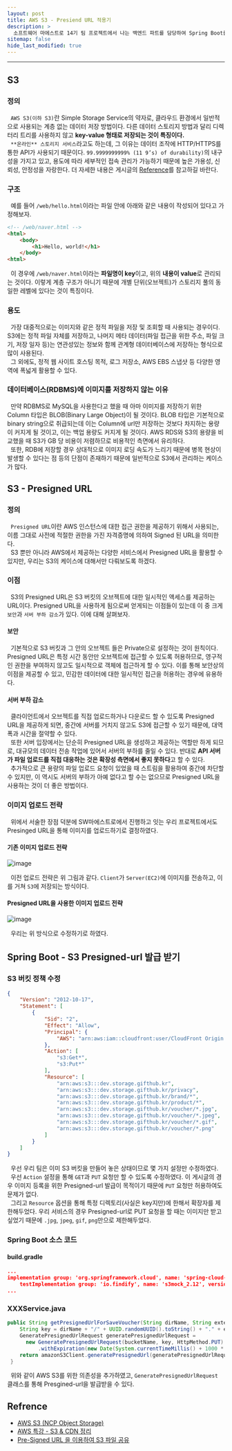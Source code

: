 ```yaml
---
layout: post
title: AWS S3 - Presiend URL 적용기
description: >
  소프트웨어 마에스트로 14기 팀 프로젝트에서 나는 백엔드 파트를 담당하여 Spring Boot를 통한 WAS 개발을 하게 되었다. AWS S3를 통해 정적 파일을 관리하고 있는데, Presigned URL을 통해 보안을 강화하고자 게시글을 작성하게 되었다.
sitemap: false
hide_last_modified: true
---
```


---

## S3

### 정의

&nbsp; `AWS S3(이하 S3)`란 Simple Storage Service의 약자로, 클라우드 환경에서 일반적으로 사용되는 계층 없는 데이터 저장 방법이다. 다른 데이터 스토리지 방법과 달리 디렉터리 트리를 사용하지 않고 **key-value 형태로 저장되는 것이 특징이다.**<br>
&nbsp; `**온라인** 스토리지 서비스`라고도 하는데, 그 이유는 데이터 조작에 HTTP/HTTPS를 통한 API가 사용되기 때문이다. `99.9999999999% (11 9’s) of durability)`의 내구성을 가지고 있고, 용도에 따라 세부적인 접속 관리가 가능하기 때문에 높은 가용성, 신뢰성, 안정성을 자랑한다. 더 자세한 내용은 게시글의 [Reference](#refrence)를 참고하길 바란다.

### 구조

&nbsp; 예를 들어 `/web/hello.html`이라는 파일 안에 아래와 같은 내용이 작성되어 있다고 가정해보자.

```html
<!-- /web/naver.html -->
<html>
    <body>
        <h1>Hello, world!</h1>
    </body>
<html>
```

&nbsp; 이 경우에 `/web/naver.html`이라는 **파일명이 key**이고, 위의 **내용이 value**로 관리되는 것이다. 이렇게 계층 구조가 아니기 때문에 개별 단위(오브젝트)가 스토리지 풀의 동일한 레벨에 있다는 것이 특징이다.

### 용도

&nbsp; 가장 대중적으로는 이미지와 같은 정적 파일을 저장 및 조회할 때 사용되는 경우이다. S3에는 정적 파일 자체를 저장하고, 나머지 메타 데이터(파일 접근을 위한 주소, 파일 크기, 저장 일자 등)는 연관성있는 정보와 함께 관계형 데이터베이스에 저장하는 형식으로 많이 사용된다.<br>
&nbsp; 그 외에도, 정적 웹 사이트 호스팅 목적, 로그 저장소, AWS EBS 스냅샷 등 다양한 영역에 폭넓게 활용할 수 있다.

### 데이터베이스(RDBMS)에 이미지를 저장하지 않는 이유

&nbsp; 만약 RDBMS로 MySQL을 사용한다고 했을 때 아마 이미지를 저장하기 위한 Column 타입은 BLOB(Binary Large Object)이 될 것이다. BLOB 타입은 기본적으로 binary string으로 취급되는데 이는 Column에 url만 저장하는 것보다 차지하는 용량이 커지게 될 것이고, 이는 백업 용량도 커지게 될 것이다. AWS RDS와 S3의 용량을 비교했을 때 S3가 GB 당 비용이 저렴하므로 비용적인 측면에서 유리하다.<br>
&nbsp; 또한, RDB에 저장할 경우 상대적으로 이미지 로딩 속도가 느리기 때문에 병목 현상이 발생할 수 있다는 점 등의 단점이 존재하기 때문에 일반적으로 S3에서 관리하는 케이스가 많다.

## S3 - Presigned URL

### 정의

&nbsp; `Presigned URL`이란 AWS 인스턴스에 대한 접근 권한을 제공하기 위해서 사용되는, 이름 그대로 사전에 적절한 권한을 가진 자격증명에 의하여 Signed 된 URL을 의미한다.<br>
&nbsp; S3 뿐만 아니라 AWS에서 제공하는 다양한 서비스에서 Presigned URL을 활용할 수 있지만, 우리는 S3의 케이스에 대해서만 다뤄보도록 하겠다.

### 이점

&nbsp; S3의 Presigned URL은 S3 버킷의 오브젝트에 대한 일시적인 액세스를 제공하는 URL이다. Presigned URL을 사용하게 됨으로써 얻게되는 이점들이 있는데 이 중 크게 `보안`과 `서버 부하 감소`가 있다. 이에 대해 살펴보자.

#### 보안

&nbsp; 기본적으로 S3 버킷과 그 안의 오브젝트 들은 Private으로 설정하는 것이 원칙이다. Presigned URL은 특정 시간 동안만 오브젝트에 접근할 수 있도록 허용하므로, 영구적인 권한을 부여하지 않고도 일시적으로 객체에 접근하게 할 수 있다. 이를 통해 보안상의 이점을 제공할 수 있고, 민감한 데이터에 대한 일시적인 접근을 허용하는 경우에 유용하다.

#### 서버 부하 감소

&nbsp; 클라이언트에서 오브젝트를 직접 업로드하거나 다운로드 할 수 있도록 Presigned URL을 제공하게 되면, 중간에 서버를 거치지 않고도 S3에 접근할 수 있기 때문에, 대역폭과 시간을 절약할 수 있다.<br>
&nbsp; 또한 서버 입장에서는 단순히 Presigned URL을 생성하고 제공하는 역할만 하게 되므로, 대규모의 데이터 전송 작업에 있어서 서버의 부하를 줄일 수 있다. 반대로 **API 서버가 파일 업로드를 직접 대응하는 것은 확장성 측면에서 좋지 못하다**고 할 수 있다.<br>
&nbsp; 추가적으로 큰 용량의 파일 업로드 요청이 있었을 때 스트림을 활용하여 중간에 차단할 수 있지만, 이 역시도 서버의 부하가 아예 없다고 할 수는 없으므로 Presigned URL을 사용하는 것이 더 좋은 방법이다.

### 이미지 업로드 전략

&nbsp; 위에서 서술한 장점 덕분에 SW마에스트로에서 진행하고 잇는 우리 프로젝트에서도 Presinged URL을 통해 이미지를 업로드하기로 결정하였다.

#### 기존 이미지 업로드 전략

![image](https://user-images.githubusercontent.com/68031450/269122129-ca564d0e-b0a1-443b-bdde-5206141f0613.png)

&nbsp; 이전 업로드 전략은 위 그림과 같다. `Client`가 `Server(EC2)`에 이미지를 전송하고, 이를 거쳐 `S3`에 저장되는 방식이다.

#### Presigned URL을 사용한 이미지 업로드 전략

![image](https://user-images.githubusercontent.com/68031450/269122975-280f9f9a-9c97-475f-827d-9a0286ba9474.png)

&nbsp; 우리는 위 방식으로 수정하기로 하였다.

## Spring Boot - S3 Presigned-url 발급 받기

### S3 버킷 정책 수정

```json
{
    "Version": "2012-10-17",
    "Statement": [
        {
            "Sid": "2",
            "Effect": "Allow",
            "Principal": {
                "AWS": "arn:aws:iam::cloudfront:user/CloudFront Origin Access Identity E3IJ8VKLEQEQV7"
            },
            "Action": [
                "s3:Get*",
                "s3:Put*"
            ],
            "Resource": [
                "arn:aws:s3:::dev.storage.gifthub.kr",
                "arn:aws:s3:::dev.storage.gifthub.kr/privacy",
                "arn:aws:s3:::dev.storage.gifthub.kr/brand/*",
                "arn:aws:s3:::dev.storage.gifthub.kr/product/*",
                "arn:aws:s3:::dev.storage.gifthub.kr/voucher/*.jpg",
                "arn:aws:s3:::dev.storage.gifthub.kr/voucher/*.jpeg",
                "arn:aws:s3:::dev.storage.gifthub.kr/voucher/*.gif",
                "arn:aws:s3:::dev.storage.gifthub.kr/voucher/*.png"
            ]
        }
    ]
}
```

&nbsp; 우선 우리 팀은 이미 S3 버킷을 만들어 놓은 상태이므로 몇 가지 설정만 수정하였다.<br>
&nbsp; 우선 `Action` 설정을 통해 `GET`과 `PUT` 요청만 할 수 있도록 수정하였다. 이 게시글의 경우 이미지 등록을 위한 Presigned-url 발급이 목적이기 때문에 `PUT` 요청만 허용하여도 문제가 없다.<br>
&nbsp; 그리고 `Resource` 옵션을 통해 특정 디렉토리(사실은 key지만)에 한해서 확장자를 제한해두었다. 우리 서비스의 경우 Presigned-url로 PUT 요청을 할 때는 이미지만 받고 싶었기 때문에 `.jpg`, `jpeg`, `gif`, `png`만으로 제한해두었다.

### Spring Boot 소스 코드

#### build.gradle

```json
...
implementation group: 'org.springframework.cloud', name: 'spring-cloud-starter-aws', version: '2.2.6.RELEASE'
    testImplementation group: 'io.findify', name: 's3mock_2.12', version: '0.2.6'
...
```

### XXXService.java

```java
public String getPresignedUrlForSaveVoucher(String dirName, String extension) {
    String key = dirName + "/" + UUID.randomUUID().toString() + "." + extension;
    GeneratePresignedUrlRequest generatePresignedUrlRequest =
      new GeneratePresignedUrlRequest(bucketName, key, HttpMethod.PUT)
          .withExpiration(new Date(System.currentTimeMillis() + 1000 * 60 * 5));
    return amazonS3Client.generatePresignedUrl(generatePresignedUrlRequest).toString();
 }
```

&nbsp; 위와 같이 AWS S3를 위한 의존성을 추가하였고, `GeneratePresignedUrlRequest` 클래스를 통해 Presgined-url을 발급받을 수 있다.

## Refrence

- [AWS S3 (NCP Object Storage)](https://jinlee.kr/devops/2023-04-26-aws_s3/)
- [AWS 특강 - S3 & CDN 정리](https://jinlee.kr/devops/2023-08-30-aws-seminar2/)
- [Pre-Signed URL 을 이용하여 S3 파일 공유](https://cloudguardians.medium.com/pre-signed-url-%EC%9D%84-%EC%9D%B4%EC%9A%A9%ED%95%98%EC%97%AC-s3-%ED%8C%8C%EC%9D%BC-%EA%B3%B5%EC%9C%A0-fbf9261f64d6)
